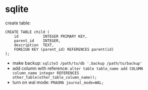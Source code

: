 # sqlite

create table:
```
CREATE TABLE child ( 
    id           INTEGER PRIMARY KEY, 
    parent_id    INTEGER, 
    description  TEXT,
    FOREIGN KEY (parent_id) REFERENCES parent(id)
);
```

* make backup: `sqlite3 /path/to/db '.backup /path/to/backup'`
* add column with reference: `alter table table_name add COLUMN column_name integer REFERENCES other_table(other_table_column_name));`
* turn on wal mode: `PRAGMA journal_mode=WAL;`